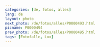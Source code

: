 ```yaml
---
categories: [de, fotos, alles]
lang: de
layout: photo
next_photo: /de/fotos/alles/P0000493.html
picname: P0000494
prev_photo: /de/fotos/alles/P0000495.html
tags: [Fotofalle, Lux]
---
```

